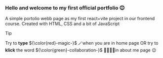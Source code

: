 <h3>Hello and welcome to my first official portfolio 😊</h3>
<p>A simple portolio webb page as my first react+vite project in our frontend course. Created with HTML, CSS and a bit of JavaScript</p>

> [!TIP]
Try to **type** ${\color{red}-magic-}$ 🪄when you are in home page OR try to **klick** the word ${\color{green}-collaboration-}$ 🫱🏼‍🫲🏼in about me page 😉
>
